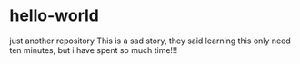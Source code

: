# hello-world
just another repository
This is a sad story, they said learning this only need
ten minutes,
but i have spent so much time!!!
